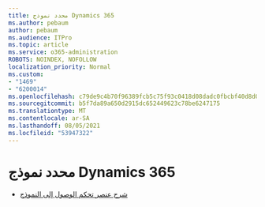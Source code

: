 ```yaml
---
title: محدد نموذج Dynamics 365
ms.author: pebaum
author: pebaum
ms.audience: ITPro
ms.topic: article
ms.service: o365-administration
ROBOTS: NOINDEX, NOFOLLOW
localization_priority: Normal
ms.custom:
- "1469"
- "6200014"
ms.openlocfilehash: c79de9c4b70f96389fcb5c75f93c0418d08dadc0fbcbf40d8d0dc13143853087
ms.sourcegitcommit: b5f7da89a650d2915dc652449623c78be6247175
ms.translationtype: MT
ms.contentlocale: ar-SA
ms.lasthandoff: 08/05/2021
ms.locfileid: "53947322"
---
```

# <a name="dynamics-365-form-selector"></a>محدد نموذج Dynamics 365

* [شرح عنصر تحكم الوصول إلى النموذج](https://docs.microsoft.com/dynamics365/customer-engagement/customize/control-access-forms)
